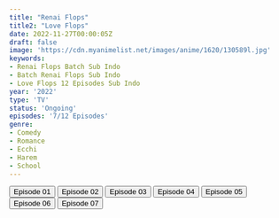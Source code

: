 ```yaml
---
title: "Renai Flops"
title2: "Love Flops"
date: 2022-11-27T00:00:05Z
draft: false
image: 'https://cdn.myanimelist.net/images/anime/1620/130589l.jpg'
keywords:
- Renai Flops Batch Sub Indo
- Batch Renai Flops Sub Indo
- Love Flops 12 Episodes Sub Indo
year: '2022'
type: 'TV'
status: 'Ongoing'
episodes: '7/12 Episodes'
genre:
- Comedy
- Romance
- Ecchi
- Harem
- School
---
```


<div class="d-g gg-5 gtc-r ai-c">
<button onclick="window.open('?arc=SJlwWuY2Vk_20221013/1/MP4/Kuramanime-RENFLO-01-480p-Doro','_blank')">Episode 01</button>
<button onclick="window.open('?arc=0lYBwyi38I_20221020/2/MP4/Kuramanime-RENFLO-02-480p-Doro','_blank')">Episode 02</button>
<button onclick="window.open('?arc=dUGESCFpgp_20221027/3/MP4/Kuramanime-RENFLO-03-480p-Doro','_blank')">Episode 03</button>
<button onclick="window.open('?arc=qofsGq6OCu_20221103/4/MP4/Kuramanime-RENFLO-04-480p-Doro','_blank')">Episode 04</button>
<button onclick="window.open('?arc=2cNoVHGDYj_20221110/5/MP4/Kuramanime-RENFLO-05-480p-Doro','_blank')">Episode 05</button>
<button onclick="window.open('?arc=TEn3nGdNcL_20221117/6/MP4/Kuramanime-RENFLO-06-480p-Doro','_blank')">Episode 06</button>
<button onclick="window.open('?arc=20221126_Kusagiri-asia-RenFlop-07-480p-mp4/Kusagiri.asia_RenFlop--07_480p','_blank')">Episode 07</button>
</div>